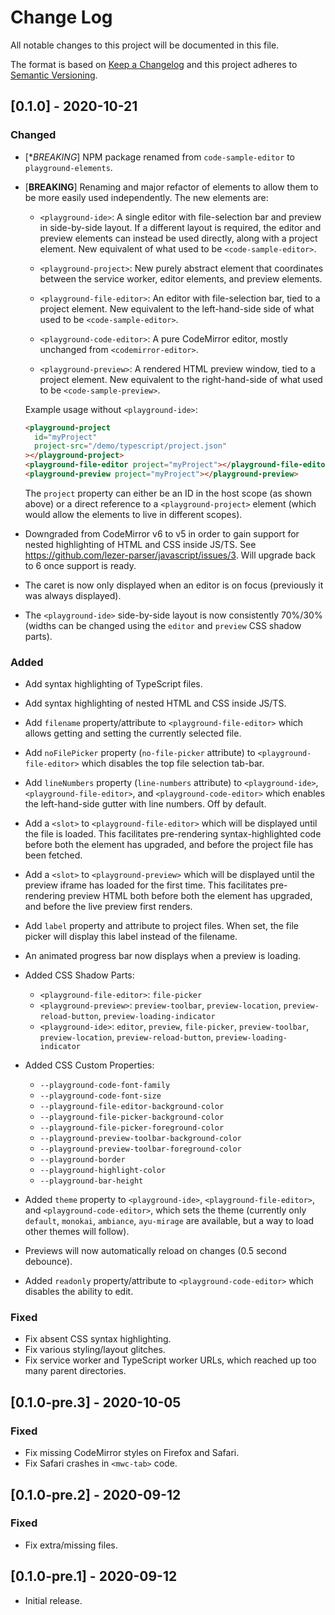 # Change Log

All notable changes to this project will be documented in this file.

The format is based on [Keep a Changelog](http://keepachangelog.com/)
and this project adheres to [Semantic Versioning](http://semver.org/).

<!--
   PRs should document their user-visible changes (if any) in the
   Unreleased section, uncommenting the header as necessary.
-->

<!-- ## [X.Y.Z] - YYYY-MM-DD -->
<!-- ## Unreleased -->
<!-- ### Changed -->
<!-- ### Added -->
<!-- ### Fixed -->
<!-- ### Removed -->

<!-- ## Unreleased -->

## [0.1.0] - 2020-10-21

### Changed

- [**BREAKING*] NPM package renamed from `code-sample-editor` to
  `playground-elements`.

- [**BREAKING**] Renaming and major refactor of elements to allow them to be
  more easily used independently. The new elements are:

  - `<playground-ide>`: A single editor with file-selection bar and preview
    in side-by-side layout. If a different layout is required, the editor and
    preview elements can instead be used directly, along with a project element.
    New equivalent of what used to be `<code-sample-editor>`.

  - `<playground-project>`: New purely abstract element that coordinates between
    the service worker, editor elements, and preview elements.

  - `<playground-file-editor>`: An editor with file-selection bar, tied to a project
    element. New equivalent to the left-hand-side side of what used to be
    `<code-sample-editor>`.

  - `<playground-code-editor>`: A pure CodeMirror editor, mostly unchanged from
    `<codemirror-editor>`.

  - `<playground-preview>`: A rendered HTML preview window, tied to a project
    element. New equivalent to the right-hand-side of what used to be
    `<code-sample-preview>`.

  Example usage without `<playground-ide>`:

  ```html
  <playground-project
    id="myProject"
    project-src="/demo/typescript/project.json"
  ></playground-project>
  <playground-file-editor project="myProject"></playground-file-editor>
  <playground-preview project="myProject"></playground-preview>
  ```

  The `project` property can either be an ID in the host scope (as shown above)
  or a direct reference to a `<playground-project>` element (which would allow
  the elements to live in different scopes).

- Downgraded from CodeMirror v6 to v5 in order to gain support for nested
  highlighting of HTML and CSS inside JS/TS. See
  https://github.com/lezer-parser/javascript/issues/3. Will upgrade back to 6
  once support is ready.

- The caret is now only displayed when an editor is on focus (previously it was
  always displayed).

- The `<playground-ide>` side-by-side layout is now consistently 70%/30%
  (widths can be changed using the `editor` and `preview` CSS shadow parts).

### Added

- Add syntax highlighting of TypeScript files.

- Add syntax highlighting of nested HTML and CSS inside JS/TS.

- Add `filename` property/attribute to `<playground-file-editor>` which allows
  getting and setting the currently selected file.

- Add `noFilePicker` property (`no-file-picker` attribute) to
  `<playground-file-editor>` which disables the top file selection tab-bar.

- Add `lineNumbers` property (`line-numbers` attribute) to
  `<playground-ide>`, `<playground-file-editor>`, and `<playground-code-editor>`
  which enables the left-hand-side gutter with line numbers. Off by default.

- Add a `<slot>` to `<playground-file-editor>` which will be displayed until the file
  is loaded. This facilitates pre-rendering syntax-highlighted code before both
  the element has upgraded, and before the project file has been fetched.

- Add a `<slot>` to `<playground-preview>` which will be displayed until the
  preview iframe has loaded for the first time. This facilitates pre-rendering
  preview HTML both before both the element has upgraded, and before the live
  preview first renders.

- Add `label` property and attribute to project files. When set, the file picker
  will display this label instead of the filename.

- An animated progress bar now displays when a preview is loading.

- Added CSS Shadow Parts:

  - `<playground-file-editor>`: `file-picker`
  - `<playground-preview>`: `preview-toolbar`, `preview-location`,
    `preview-reload-button`, `preview-loading-indicator`
  - `<playground-ide>`: `editor`, `preview`, `file-picker`,
    `preview-toolbar`, `preview-location`, `preview-reload-button`,
    `preview-loading-indicator`

- Added CSS Custom Properties:

  - `--playground-code-font-family`
  - `--playground-code-font-size`
  - `--playground-file-editor-background-color`
  - `--playground-file-picker-background-color`
  - `--playground-file-picker-foreground-color`
  - `--playground-preview-toolbar-background-color`
  - `--playground-preview-toolbar-foreground-color`
  - `--playground-border`
  - `--playground-highlight-color`
  - `--playground-bar-height`

- Added `theme` property to `<playground-ide>`, `<playground-file-editor>`, and
  `<playground-code-editor>`, which sets the theme (currently only `default`,
  `monokai`, `ambiance`, `ayu-mirage` are available, but a way to load other
  themes will follow).

- Previews will now automatically reload on changes (0.5 second debounce).

- Added `readonly` property/attribute to `<playground-code-editor>` which
  disables the ability to edit.

### Fixed

- Fix absent CSS syntax highlighting.
- Fix various styling/layout glitches.
- Fix service worker and TypeScript worker URLs, which reached up too many
  parent directories.

## [0.1.0-pre.3] - 2020-10-05

### Fixed

- Fix missing CodeMirror styles on Firefox and Safari.
- Fix Safari crashes in `<mwc-tab>` code.

## [0.1.0-pre.2] - 2020-09-12

### Fixed

- Fix extra/missing files.

## [0.1.0-pre.1] - 2020-09-12

- Initial release.
